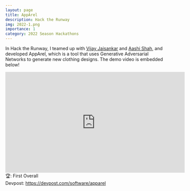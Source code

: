 ```yaml
---
layout: page
title: AppArel
description: Hack the Runway
img: 2022-1.png
importance: 1
category: 2022 Season Hackathons
---
```


In Hack the Runway, I teamed up with <a href = "https://github.com/vijay-jaisankar">Vijay Jaisankar</a> and <a href = "https://aashishah.dev">Aashi Shah</a>, and developed AppArel, which is a tool that uses Generative Adversarial Networks to generate new clothing designs. The demo video is embedded below!<br>

<iframe width="560" height="315" src="https://www.youtube.com/embed/zRAoGGjjqPk" title="YouTube video player" frameborder="0" allow="accelerometer; autoplay; clipboard-write; encrypted-media; gyroscope; picture-in-picture" allowfullscreen></iframe>
<br>
🏆: First Overall
<br>
<!-- <a href = "https://bleh.neeltron.repl.co/">Live demo</a><br> -->
Devpost: <a href = "https://devpost.com/software/apparel">https://devpost.com/software/apparel</a>
